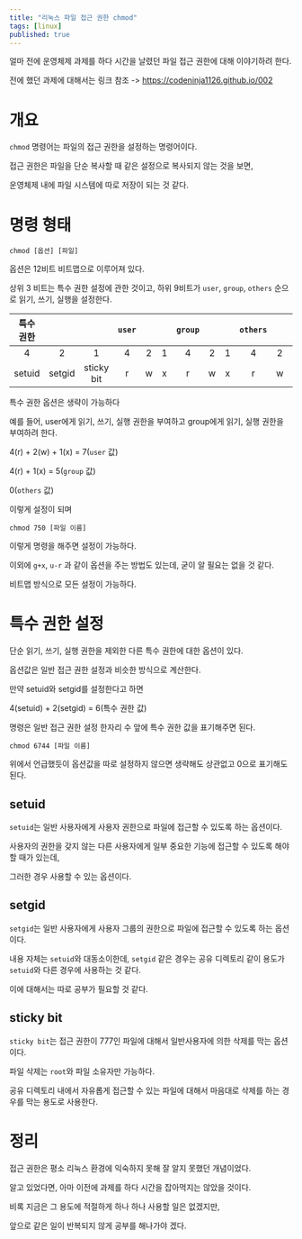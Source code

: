 ```yaml
---
title: "리눅스 파일 접근 권한 chmod"
tags: [linux]
published: true
---
```


얼마 전에 운영체제 과제를 하다 시간을 날렸던 파일 접근 권한에 대해 이야기하려 한다.

전에 했던 과제에 대해서는 링크 참조 -> <https://codeninja1126.github.io/002>

# 개요

`chmod` 명령어는 파일의 접근 권한을 설정하는 명령어이다.

접근 권한은 파일을 단순 복사할 때 같은 설정으로 복사되지 않는 것을 보면, 

운영체제 내에 파일 시스템에 따로 저장이 되는 것 같다.

# 명령 형태

```
chmod [옵션] [파일]
```

옵션은 12비트 비트맵으로 이루어져 있다.

상위 3 비트는 특수 권한 설정에 관한 것이고, 하위 9비트가 `user`, `group`, `others` 순으로 읽기, 쓰기, 실행을 설정한다.


| <center>특수 권한</center>||| <center>`user`</center> ||| <center>`group`</center> ||| <center>`others`</center> |||
|:---:|:---:|:---:|:---:|:---:|:---:|:---:|:---:|:---:|:---:|:---:|:---:|
|4|2|1|4|2|1|4|2|1|4|2|1|
|setuid|setgid|sticky bit|r|w|x|r|w|x|r|w|x|

특수 권한 옵션은 생략이 가능하다

예를 들어, user에게 읽기, 쓰기, 실행 권한을 부여하고 group에게 읽기, 실행 권한을 부여하려 한다.

4(r) + 2(w) + 1(x) = 7(`user` 값)

4(r) + 1(x) = 5(`group` 값)

0(`others` 값)

이렇게 설정이 되며

```
chmod 750 [파일 이름]
```

이렇게 명령을 해주면 설정이 가능하다.

이외에 `g+x`, `u-r` 과 같이 옵션을 주는 방법도 있는데, 굳이 알 필요는 없을 것 같다.

비트맵 방식으로 모든 설정이 가능하다.

# 특수 권한 설정

단순 읽기, 쓰기, 실행 권한을 제외한 다른 특수 권한에 대한 옵션이 있다.

옵션값은 일반 접근 권한 설정과 비슷한 방식으로 계산한다.

만약 setuid와 setgid를 설정한다고 하면

4(setuid) + 2(setgid) = 6(특수 권한 값)

명령은 일반 접근 권한 설정 한자리 수 앞에 특수 권한 값을 표기해주면 된다.

```
chmod 6744 [파일 이름]
```

위에서 언급했듯이 옵션값을 따로 설정하지 않으면 생략해도 상관없고 0으로 표기해도 된다.

## setuid

`setuid`는 일반 사용자에게 사용자 권한으로 파일에 접근할 수 있도록 하는 옵션이다.

사용자의 권한을 갖지 않는 다른 사용자에게 일부 중요한 기능에 접근할 수 있도록 해야 할 때가 있는데,

그러한 경우 사용할 수 있는 옵션이다.

## setgid

`setgid`는 일반 사용자에게 사용자 그룹의 권한으로 파일에 접근할 수 있도록 하는 옵션이다.

내용 자체는 `setuid`와 대동소이한데, `setgid` 같은 경우는 공유 디렉토리 같이 용도가 `setuid`와 다른 경우에 사용하는 것 같다.

이에 대해서는 따로 공부가 필요할 것 같다.

## sticky bit

`sticky bit`는 접근 권한이 777인 파일에 대해서 일반사용자에 의한 삭제를 막는 옵션이다.

파일 삭제는 `root`와 파일 소유자만 가능하다.

공유 디렉토리 내에서 자유롭게 접근할 수 있는 파일에 대해서 마음대로 삭제를 하는 경우를 막는 용도로 사용한다.

# 정리

접근 권한은 평소 리눅스 환경에 익숙하지 못해 잘 알지 못했던 개념이었다.

알고 있었다면, 아마 이전에 과제를 하다 시간을 잡아먹지는 않았을 것이다.

비록 지금은 그 용도에 적절하게 하나 하나 사용할 일은 없겠지만, 

앞으로 같은 일이 반복되지 않게 공부를 해나가야 겠다.
